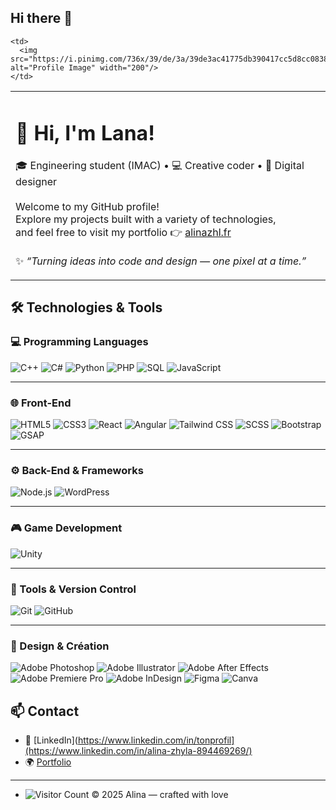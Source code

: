 ## Hi there 👋
<table>
  <tr>
    <td>
      <h1>👋 Hi, I'm Lana!</h1>
      <p>
        🎓 Engineering student (IMAC) • 💻 Creative coder • 🎨 Digital designer<br>
        <br>
        Welcome to my GitHub profile!<br>
        Explore my projects built with a variety of technologies,<br>
        and feel free to visit my portfolio 👉 <a href="https://alinazhl.fr">alinazhl.fr</a><br>
        <br>
        ✨ <em>“Turning ideas into code and design — one pixel at a time.”</em>
      </p>
    </td>

    <td>
      <img src="https://i.pinimg.com/736x/39/de/3a/39de3ac41775db390417cc5d8cc08380.jpg" alt="Profile Image" width="200"/>
    </td>
  </tr>
</table>

## 🛠️ Technologies & Tools

### 💻 Programming Languages
![C++](https://img.shields.io/badge/-C++-00599C?style=flat-square&logo=c%2B%2B&logoColor=white)
![C#](https://img.shields.io/badge/-C%23-239120?style=flat-square&logo=c-sharp&logoColor=white)
![Python](https://img.shields.io/badge/-Python-3776AB?style=flat-square&logo=python&logoColor=white)
![PHP](https://img.shields.io/badge/-PHP-777BB4?style=flat-square&logo=php&logoColor=white)
![SQL](https://img.shields.io/badge/-SQL-4479A1?style=flat-square&logo=postgresql&logoColor=white)
![JavaScript](https://img.shields.io/badge/-JavaScript-F7DF1E?style=flat-square&logo=javascript&logoColor=black)

---

### 🌐 Front-End
![HTML5](https://img.shields.io/badge/-HTML5-E34F26?style=flat-square&logo=html5&logoColor=white)
![CSS3](https://img.shields.io/badge/-CSS3-1572B6?style=flat-square&logo=css3)
![React](https://img.shields.io/badge/-React-61DAFB?style=flat-square&logo=react&logoColor=black)
![Angular](https://img.shields.io/badge/-Angular-DD0031?style=flat-square&logo=angular&logoColor=white)
![Tailwind CSS](https://img.shields.io/badge/-Tailwind%20CSS-38B2AC?style=flat-square&logo=tailwind-css&logoColor=white)
![SCSS](https://img.shields.io/badge/-SCSS-CC6699?style=flat-square&logo=sass&logoColor=white)
![Bootstrap](https://img.shields.io/badge/-Bootstrap-563D7C?style=flat-square&logo=bootstrap&logoColor=white)
![GSAP](https://img.shields.io/badge/-GSAP-88CE02?style=flat-square&logo=greensock&logoColor=white)

---

### ⚙️ Back-End & Frameworks
![Node.js](https://img.shields.io/badge/-Node.js-339933?style=flat-square&logo=node.js&logoColor=white)
![WordPress](https://img.shields.io/badge/-WordPress-21759B?style=flat-square&logo=wordpress&logoColor=white)

---

### 🎮 Game Development
![Unity](https://img.shields.io/badge/-Unity-000000?style=flat-square&logo=unity&logoColor=white)

---

### 🧰 Tools & Version Control
![Git](https://img.shields.io/badge/-Git-F05032?style=flat-square&logo=git&logoColor=white)
![GitHub](https://img.shields.io/badge/-GitHub-181717?style=flat-square&logo=github&logoColor=white)

---

### 🎨 Design & Création
![Adobe Photoshop](https://img.shields.io/badge/-Adobe%20Photoshop-31A8FF?style=flat-square&logo=adobe-photoshop&logoColor=white)
![Adobe Illustrator](https://img.shields.io/badge/-Adobe%20Illustrator-FF9A00?style=flat-square&logo=adobe-illustrator&logoColor=white)
![Adobe After Effects](https://img.shields.io/badge/-Adobe%20After%20Effects-9999FF?style=flat-square&logo=adobe-after-effects&logoColor=white)
![Adobe Premiere Pro](https://img.shields.io/badge/-Adobe%20Premiere%20Pro-9999FF?style=flat-square&logo=adobe-premiere-pro&logoColor=white)
![Adobe InDesign](https://img.shields.io/badge/-Adobe%20InDesign-FF3366?style=flat-square&logo=adobe-indesign&logoColor=white)
![Figma](https://img.shields.io/badge/-Figma-F24E1E?style=flat-square&logo=figma&logoColor=white)
![Canva](https://img.shields.io/badge/-Canva-00C4CC?style=flat-square&logo=canva&logoColor=white)


## 📫 Contact
- 💼 [LinkedIn](https://www.linkedin.com/in/tonprofil](https://www.linkedin.com/in/alina-zhyla-894469269/)
- 🌍 [Portfolio](https://alinazhl.fr)

- ---
- ![Visitor Count](https://komarev.com/ghpvc/?username=Aliloa&color=brightgreen)
© 2025 Alina — crafted with love
